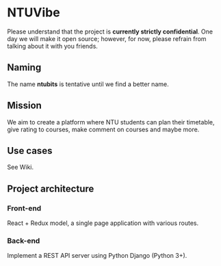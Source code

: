 # NTUVibe

Please understand that the project is __currently strictly confidential__. One day we will make it open source; however, for now, please refrain from talking about it with you friends.

## Naming

The name **ntubits** is tentative until we find a better name.

## Mission

We aim to create a platform where NTU students can plan their timetable, give rating to courses, make comment on courses and maybe more.

## Use cases

See Wiki.

## Project architecture

### Front-end 

React + Redux model, a single page application with various routes.

### Back-end

Implement a REST API server using Python Django (Python 3+).
